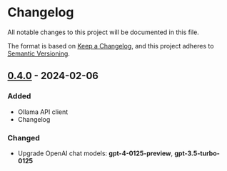 # Changelog

All notable changes to this project will be documented in this file.

The format is based on [Keep a Changelog](https://keepachangelog.com/en/1.1.0/),
and this project adheres to [Semantic Versioning](https://semver.org/spec/v2.0.0.html).

## [0.4.0] - 2024-02-06

### Added

- Ollama API client
- Changelog

### Changed

- Upgrade OpenAI chat models: **gpt-4-0125-preview**, **gpt-3.5-turbo-0125**

[0.4.0]: https://github.com/carlrobertoh/llm-client/compare/c9d73c08b61a3ee368a163a34f64fd401ee4ce94..0c6e33c925ddd01a65ca4692111d12eb0047dfbb